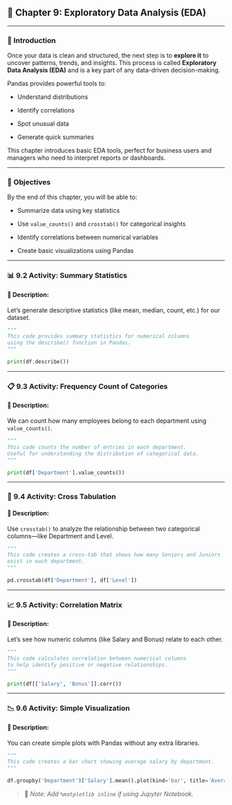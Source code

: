 ## 📘 Chapter 9: Exploratory Data Analysis (EDA)

---

### 📌 Introduction

Once your data is clean and structured, the next step is to **explore it** to uncover patterns, trends, and insights. This process is called **Exploratory Data Analysis (EDA)** and is a key part of any data-driven decision-making.

Pandas provides powerful tools to:

- Understand distributions

- Identify correlations

- Spot unusual data

- Generate quick summaries

This chapter introduces basic EDA tools, perfect for business users and managers who need to interpret reports or dashboards.

---

### 🎯 Objectives

By the end of this chapter, you will be able to:

- Summarize data using key statistics

- Use `value_counts()` and `crosstab()` for categorical insights

- Identify correlations between numerical variables

- Create basic visualizations using Pandas

---

### 📊 9.2 Activity: Summary Statistics

#### 📝 Description:

Let’s generate descriptive statistics (like mean, median, count, etc.) for our dataset.

```python
"""
This code provides summary statistics for numerical columns
using the describe() function in Pandas.
"""

print(df.describe())
```

---

### 📋 9.3 Activity: Frequency Count of Categories

#### 📝 Description:

We can count how many employees belong to each department using `value_counts()`.

```python
"""
This code counts the number of entries in each department.
Useful for understanding the distribution of categorical data.
"""

print(df['Department'].value_counts())
```

---

### 🔀 9.4 Activity: Cross Tabulation

#### 📝 Description:

Use `crosstab()` to analyze the relationship between two categorical columns—like Department and Level.

```python
"""
This code creates a cross-tab that shows how many Seniors and Juniors
exist in each department.
"""

pd.crosstab(df['Department'], df['Level'])
```

---

### 📈 9.5 Activity: Correlation Matrix

#### 📝 Description:

Let’s see how numeric columns (like Salary and Bonus) relate to each other.

```python
"""
This code calculates correlation between numerical columns
to help identify positive or negative relationships.
"""

print(df[['Salary', 'Bonus']].corr())
```

---

### 📉 9.6 Activity: Simple Visualization

#### 📝 Description:

You can create simple plots with Pandas without any extra libraries.

```python
"""
This code creates a bar chart showing average salary by department.
"""

df.groupby('Department')['Salary'].mean().plot(kind='bar', title='Average Salary by Department')
```

> 📝 *Note: Add `%matplotlib inline` if using Jupyter Notebook.*


